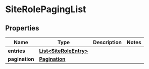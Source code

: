 
# SiteRolePagingList

## Properties
Name | Type | Description | Notes
------------ | ------------- | ------------- | -------------
**entries** | [**List&lt;SiteRoleEntry&gt;**](SiteRoleEntry.md) |  | 
**pagination** | [**Pagination**](Pagination.md) |  | 




